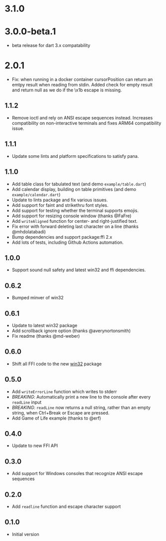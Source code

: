 # 3.1.0

# 3.0.0-beta.1
- beta release for dart 3.x compatability

# 2.0.1
- Fix: when running in a docker container cursorPosition can return an emtpy result when reading from stdin. Added check for empty result and return null as we do if the \x1b escape is missing.

## 1.1.2

- Remove ioctl and rely on ANSI escape sequences instead. Increases
  compatibility on non-interactive terminals and fixes ARM64 compatibility
  issue.

## 1.1.1

- Update some lints and platform specifications to satisfy pana.

## 1.1.0

- Add table class for tabulated text (and demo `example/table.dart`)
- Add calendar display, building on table primitives (and demo
  `example/calendar.dart`)
- Update to lints package and fix various issues.
- Add support for faint and strikethru font styles.
- Add support for testing whether the terminal supports emojis.
- Add support for resizing console window (thanks @FaFre)
- Add `writeAligned` function for center- and right-justified text.
- Fix error with forward deleting last character on a line (thanks
  @mhdolatabadi)
- Bump dependencies and support package:ffi 2.x
- Add lots of tests, including Github Actions automation.

## 1.0.0

- Support sound null safety and latest win32 and ffi dependencies.

## 0.6.2

- Bumped minver of win32

## 0.6.1

- Update to latest win32 package
- Add scrollback ignore option (thanks @averynortonsmith)
- Fix readme (thanks @md-weber)

## 0.6.0

- Shift all FFI code to the new [win32](https://pub.dev/packages/win32) package

## 0.5.0

- Add `writeErrorLine` function which writes to stderr
- *BREAKING*: Automatically print a new line to the console after every
  `readLine` input
- *BREAKING*: `readLine` now returns a null string, rather than an empty
  string, when Ctrl+Break or Escape are pressed.
- Add Game of Life example (thanks to @erf)

## 0.4.0

- Update to new FFI API

## 0.3.0

- Add support for Windows consoles that recognize ANSI escape sequences

## 0.2.0

- Add `readline` function and escape character support

## 0.1.0

- Initial version
